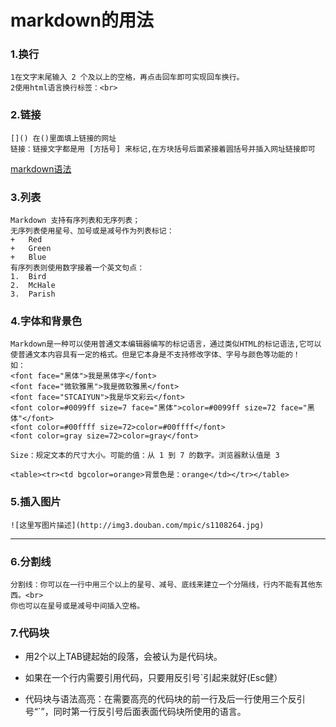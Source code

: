 # markdown的用法

### 1.换行
	1在文字末尾输入 2 个及以上的空格，再点击回车即可实现回车换行。
	2使用html语言换行标签：<br>

### 2.链接
	[]() 在()里面填上链接的网址
	链接：链接文字都是用 [方括号] 来标记,在方块括号后面紧接着圆括号并插入网址链接即可  


[markdown语法](http://www.appinn.com/markdown/)

### 3.列表
	Markdown 支持有序列表和无序列表；
	无序列表使用星号、加号或是减号作为列表标记：
	+   Red
	+   Green
	+   Blue
	有序列表则使用数字接着一个英文句点：
	1.  Bird
	2.  McHale
	3.  Parish
### 4.字体和背景色
	Markdown是一种可以使用普通文本编辑器编写的标记语言，通过类似HTML的标记语法,它可以
	使普通文本内容具有一定的格式。但是它本身是不支持修改字体、字号与颜色等功能的！ 
	如：
	<font face="黑体">我是黑体字</font>
	<font face="微软雅黑">我是微软雅黑</font>
	<font face="STCAIYUN">我是华文彩云</font>
	<font color=#0099ff size=7 face="黑体">color=#0099ff size=72 face="黑体"</font>
	<font color=#00ffff size=72>color=#00ffff</font>
	<font color=gray size=72>color=gray</font>
	
	Size：规定文本的尺寸大小。可能的值：从 1 到 7 的数字。浏览器默认值是 3

	<table><tr><td bgcolor=orange>背景色是：orange</td></tr></table>
### 5.插入图片
	![这里写图片描述](http://img3.douban.com/mpic/s1108264.jpg) 

***
### 6.分割线
	分割线：你可以在一行中用三个以上的星号、减号、底线来建立一个分隔线，行内不能有其他东西。<br>
	你也可以在星号或是减号中间插入空格。

### 7.代码块
- 用2个以上TAB键起始的段落，会被认为是代码块。

- 如果在一个行内需要引用代码，只要用反引号`引起来就好(Esc健）

- 代码块与语法高亮：在需要高亮的代码块的前一行及后一行使用三个反引号“`”，同时第一行反引号后面表面代码块所使用的语言。

